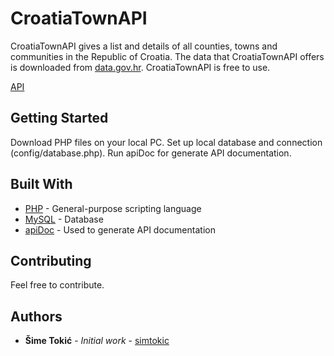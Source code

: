 # CroatiaTownAPI

CroatiaTownAPI gives a list and details of all counties, towns and communities in the Republic of Croatia. The data that CroatiaTownAPI offers is downloaded from [data.gov.hr](http://data.gov.hr/). CroatiaTownAPI is free to use.

[API](https://tehcon.com.hr/api/CroatiaTownAPI/)

## Getting Started

Download PHP files on your local PC. Set up local database and connection (config/database.php).
Run apiDoc for generate API documentation.

## Built With

* [PHP](https://www.php.net/) - General-purpose scripting language
* [MySQL](https://www.mysql.com/) - Database
* [apiDoc](https://apidocjs.com/) - Used to generate API documentation

## Contributing

Feel free to contribute.

## Authors

* **Šime Tokić** - *Initial work* - [simtokic](https://github.com/simtokic)

